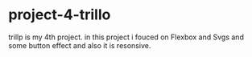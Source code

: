 # project-4-trillo
trillp is my 4th project.
in this project i fouced on Flexbox and Svgs and some button effect
and also it is resonsive.
